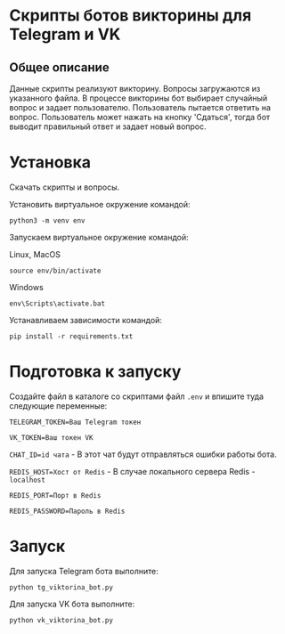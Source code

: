 # Скрипты ботов викторины для Telegram и VK

## Общее описание
Данные скрипты реализуют викторину. Вопросы загружаются из указанного файла. В процессе викторины бот выбирает
случайный вопрос и задает пользователю. Пользователь пытается ответить на вопрос. Пользователь может нажать 
на кнопку 'Сдаться', тогда бот выводит правильный ответ и задает новый вопрос.

# Установка
Скачать скрипты и вопросы.

Установить виртуальное окружение командой:
```commandline
python3 -m venv env
```

Запускаем виртуальное окружение командой:

Linux, MacOS
```commandline
source env/bin/activate
```

Windows
```commandline
env\Scripts\activate.bat
```

Устанавливаем зависимости командой:
```commandline
pip install -r requirements.txt
```

# Подготовка к запуску
Создайте файл в каталоге со скриптами файл `.env` и впишите туда следующие переменные:

`TELEGRAM_TOKEN=Ваш Telegram токен`

`VK_TOKEN=Ваш токен VK`

`CHAT_ID=id чата` - В этот чат будут отправляться ошибки работы бота. 

`REDIS_HOST=Хост от Redis` - В случае локального сервера Redis - `localhost`

`REDIS_PORT=Порт в Redis`

`REDIS_PASSWORD=Пароль в Redis`


# Запуск

Для запуска Telegram бота выполните:
```commandline
python tg_viktorina_bot.py
```

Для запуска VK бота выполните:
```commandline
python vk_viktorina_bot.py
```